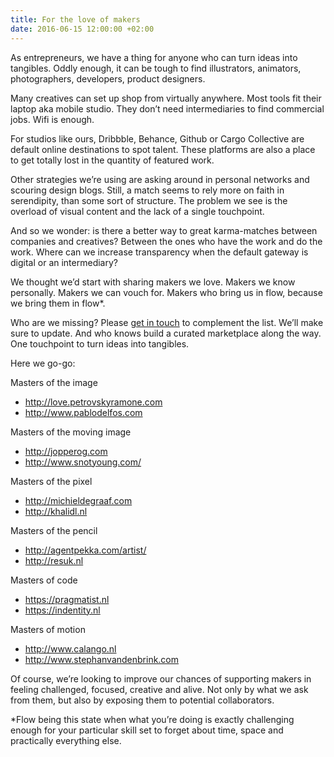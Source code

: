 ```yaml
---
title: For the love of makers
date: 2016-06-15 12:00:00 +02:00
---
```


As entrepreneurs, we have a thing for anyone who can turn ideas into tangibles. Oddly enough, it can be tough to find illustrators, animators, photographers, developers, product designers.

Many creatives can set up shop from virtually anywhere. Most tools fit their laptop aka mobile studio. They don’t need intermediaries to find commercial jobs. Wifi is enough. 

For studios like ours, Dribbble, Behance, Github or Cargo Collective are default online destinations to spot talent. These platforms are also a place to get totally lost in the quantity of featured work. 

Other strategies we’re using are asking around in personal networks and scouring design blogs. Still, a match seems to rely more on faith in serendipity, than some sort of structure. The problem we see is the overload of visual content and the lack of a single touchpoint.

And so we wonder: is there a better way to great karma-matches between companies and creatives? Between the ones who have the work and do the work. Where can we increase transparency when the default gateway is digital or an intermediary?

We thought we’d start with sharing makers we love. Makers we know personally. Makers we can vouch for. Makers who bring us in flow, because we bring them in flow*. 

Who are we missing? Please [get in touch](mailto:hello@backspace.studio) to complement the list. We’ll make sure to update. And who knows build a curated marketplace along the way. One touchpoint to turn ideas into tangibles.

Here we go-go:

Masters of the image
* http://love.petrovskyramone.com
* http://www.pablodelfos.com

Masters of the moving image
* http://jopperog.com
* http://www.snotyoung.com/

Masters of the pixel
* http://michieldegraaf.com
* http://khalidl.nl

Masters of the pencil
* http://agentpekka.com/artist/
* http://resuk.nl

Masters of code
* https://pragmatist.nl
* https://indentity.nl

Masters of motion
* http://www.calango.nl
* http://www.stephanvandenbrink.com

Of course, we’re looking to improve our chances of supporting makers in feeling challenged, focused, creative and alive. Not only by what we ask from them, but also by exposing them to potential collaborators.

*Flow being this state when what you’re doing is exactly challenging enough for your particular skill set to forget about time, space and practically everything else. 